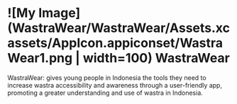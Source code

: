 
# ![My Image](WastraWear/WastraWear/Assets.xcassets/AppIcon.appiconset/WastraWear1.png | width=100) WastraWear
WastraWear: gives young people in Indonesia the tools they need to increase wastra accessibility and awareness through a user-friendly app, promoting a greater understanding and use of wastra in Indonesia.
